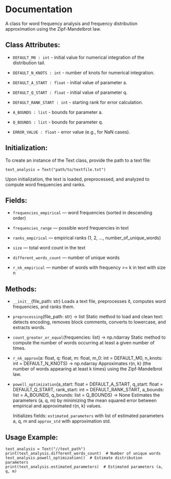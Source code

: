 # Documentation
A class for word frequency analysis and frequency distribution approximation 
using the Zipf-Mandelbrot law.

Class Attributes:
-----------------
* `DEFAULT_M0 : int` - initial value for numerical integration of the distribution tail.
    
* `DEFAULT_N_KNOTS : int` - number of knots for numerical integration.
    
* `DEFAULT_A_START : float` - initial value of parameter a.
    
* `DEFAULT_Q_START : float` - initial value of parameter q.
    
* `DEFAULT_RANK_START : int` - starting rank for error calculation.
    
* `A_BOUNDS : list` - bounds for parameter a.
    
* `Q_BOUNDS : list` - bounds for parameter q.
    
* `ERROR_VALUE : float` - error value (e.g., for NaN cases).

Initialization:
--------------
To create an instance of the Text class, provide the path to a text file:

```
text_analysis = Text("path/to/textfile.txt")
```

Upon initialization, the text is loaded, preprocessed, and analyzed to compute word frequencies 
and ranks.

Fields:
--------------
* `frequencies_empirical` — word frequencies (sorted in descending order)

* `frequencies_range` — possible word frequencies in text

* `ranks_empirical` — empirical ranks (1, 2, ..., number_of_unique_words)

* `size` — total word count in the text

* `different_words_count` — number of unique words

* `r_nk_empirical` — number of words with frequency >= k in text with size n

Methods:
--------
* `__init__`(file_path: str)
    Loads a text file, preprocesses it, computes word frequencies, and ranks them.

* `preprocessing`(file_path: str) -> list
    Static method to load and clean text: detects encoding, removes block comments, 
    converts to lowercase, and extracts words.

* `count_greater_or_equal`(frequencies: list) -> np.ndarray
    Static method to compute the number of words occurring at least a given number of times.

* `r_nk_approx`(a: float, q: float, m: float, m_0: int = DEFAULT_M0, n_knots: int = DEFAULT_N_KNOTS) -> np.ndarray
    Approximates r(n, k) (the number of words appearing at least k times) 
    using the Zipf-Mandelbrot law.

* `powell_optimization`(a_start: float = DEFAULT_A_START, q_start: float = DEFAULT_Q_START, 
                    rank_start: int = DEFAULT_RANK_START, a_bounds: list = A_BOUNDS, 
                    q_bounds: list = Q_BOUNDS) -> None
    Estimates the parameters (a, q, m) by minimizing the mean squared error 
    between empirical and approximated r(n, k) values.
    
    Initializes fields: `estimated_parameters` with list of estimated parameters a, q, m and `approx_std` with approximation std.

Usage Example:
--------------
```
text_analysis = Text("//text_path")
print(text_analysis.different_words_count)  # Number of unique words
text_analysis.powell_optimization()  # Estimate distribution parameters
print(text_analysis.estimated_parameters)  # Estimated parameters (a, q, m)
```

